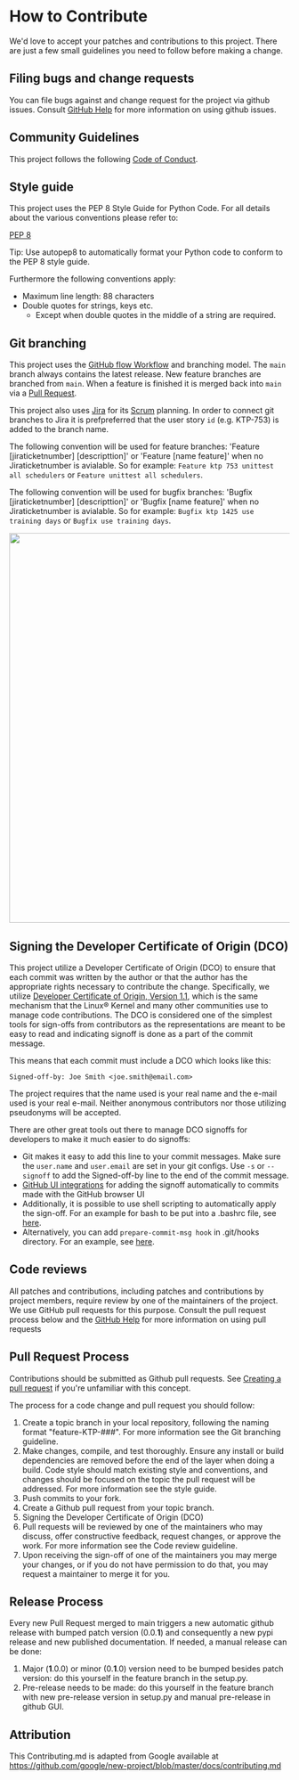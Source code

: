 <!--
SPDX-FileCopyrightText: 2017-2021 Alliander N.V. <korte.termijn.prognoses@alliander.com>

SPDX-License-Identifier: MPL-2.0
-->

# How to Contribute

We'd love to accept your patches and contributions to this project. There are
just a few small guidelines you need to follow before making a change.


## Filing bugs and change requests

You can file bugs against and change request for the project via github issues. Consult [GitHub Help](https://docs.github.com/en/free-pro-team@latest/github/managing-your-work-on-github/creating-an-issue) for more
information on using github issues.

## Community Guidelines

This project follows the following [Code of Conduct](https://github.com/Alliander/icarus-demand-live/blob/master/Code-of-conduct.md).

## Style guide

This project uses the PEP 8 Style Guide for Python Code. For all details about the various conventions please refer to:

[PEP 8](https://www.python.org/dev/peps/pep-0008)

Tip: Use autopep8 to automatically format your Python code to conform to the PEP 8 style guide.

Furthermore the following conventions apply:

* Maximum line length: 88 characters
* Double quotes for strings, keys etc.
    * Except when double quotes in the middle of a string are required.

## Git branching

This project uses the [GitHub flow Workflow](https://guides.github.com/introduction/flow/) and branching model. The `main` branch always contains the latest release. New feature branches are branched from `main`. When a feature is finished it is merged back into `main` via a [Pull Request](https://docs.github.com/en/github/collaborating-with-pull-requests/proposing-changes-to-your-work-with-pull-requests/about-pull-requests#:~:text=Pull%20requests%20let%20you%20tell,merged%20into%20the%20base%20branch.).

This project also uses [Jira](https://www.atlassian.com/software/jira) for its [Scrum](https://en.wikipedia.org/wiki/Scrum_software_development) planning. In order to connect git branches to Jira it is prefpreferred that the user story `id` (e.g. KTP-753) is added to the branch name.

The following convention will be used for feature branches: 'Feature [jiraticketnumber] [descripttion]' or 'Feature [name feature]' when no Jiraticketnumber is avialable.  So for example:  `Feature ktp 753 unittest all schedulers` or `Feature unittest all schedulers`.

The following convention will be used for bugfix branches: 'Bugfix [jiraticketnumber] [descripttion]' or 'Bugfix [name feature]' when no Jiraticketnumber is avialable.  So for example:  `Bugfix ktp 1425 use training days` or `Bugfix use training days`.

<img src="https://github.com/Alliander/icarus-forecasts/blob/master/img/gitflow.svg" width="700">

## Signing the Developer Certificate of Origin (DCO)
This project utilize a Developer Certificate of Origin (DCO) to ensure that each commit was written by the author or that the author has the appropriate rights necessary to contribute the change. Specifically, we utilize [Developer Certificate of Origin, Version 1.1](http://developercertificate.org/),  which is the same mechanism that the Linux® Kernel and many other communities use to manage code contributions. The DCO is considered one of the simplest tools for sign-offs from contributors as the representations are meant to be easy to read and indicating signoff is done as a part of the commit message.

This means that each commit must include a DCO which looks like this:

`Signed-off-by: Joe Smith <joe.smith@email.com>`

The project requires that the name used is your real name and the e-mail used is your real e-mail. Neither anonymous contributors nor those utilizing pseudonyms will be accepted.

There are other great tools out there to manage DCO signoffs for developers to make it much easier to do signoffs:
* Git makes it easy to add this line to your commit messages. Make sure the `user.name` and `user.email` are set in your git configs. Use `-s` or `--signoff` to add the Signed-off-by line to the end of the commit message.
* [GitHub UI integrations]( https://github.com/scottrigby/dco-gh-ui ) for adding the signoff automatically to commits made with the GitHub browser UI
* Additionally, it is possible to use shell scripting to automatically apply the sign-off. For an example for bash to be put into a .bashrc file, see [here](https://wiki.lfenergy.org/display/HOME/Contribution+and+Compliance+Guidelines+for+LF+Energy+Foundation+hosted+projects). 
* Alternatively, you can add `prepare-commit-msg hook` in .git/hooks directory. For an example, see [here](https://github.com/Samsung/ONE-vscode/wiki/ONE-vscode-Developer's-Certificate-of-Origin).

## Code reviews

All patches and contributions, including patches and contributions by project members, require review by one of the maintainers of the project. We
use GitHub pull requests for this purpose. Consult the pull request process below and the
[GitHub Help](https://help.github.com/articles/about-pull-requests/) for more
information on using pull requests

## Pull Request Process
Contributions should be submitted as Github pull requests. See [Creating a pull request](https://docs.github.com/en/github/collaborating-with-issues-and-pull-requests/creating-a-pull-request) if you're unfamiliar with this concept.

The process for a code change and pull request you should follow:

1. Create a topic branch in your local repository, following the naming format
"feature-KTP-###". For more information see the Git branching guideline.
1. Make changes, compile, and test thoroughly. Ensure any install or build dependencies are removed before the end of the layer when doing a build. Code style should match existing style and conventions, and changes should be focused on the topic the pull request will be addressed. For more information see the style guide.
1. Push commits to your fork.
1. Create a Github pull request from your topic branch.
1. Signing the Developer Certificate of Origin (DCO)
1. Pull requests will be reviewed by one of the maintainers who may discuss, offer constructive feedback, request changes, or approve
the work. For more information see the Code review guideline.
1. Upon receiving the sign-off of one of the maintainers you may merge your changes, or if you
   do not have permission to do that, you may request a maintainer to merge it for you.

## Release Process
Every new Pull Request merged to main triggers a new automatic github release with bumped patch version (0.0.**1**) and consequently a new pypi release and new published documentation. If needed, a manual release can be done:
1. Major (**1**.0.0) or minor (0.**1**.0) version need to be bumped besides patch version: do this yourself in the feature branch in the setup.py.
2. Pre-release needs to be made: do this yourself in the feature branch with new pre-release version in setup.py and manual pre-release in github GUI.

## Attribution

This Contributing.md is adapted from Google
available at
https://github.com/google/new-project/blob/master/docs/contributing.md





